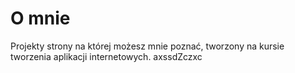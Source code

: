 # O mnie 
Projekty strony na której możesz mnie poznać,
tworzony na kursie tworzenia aplikacji internetowych.
 axssdZczxc
